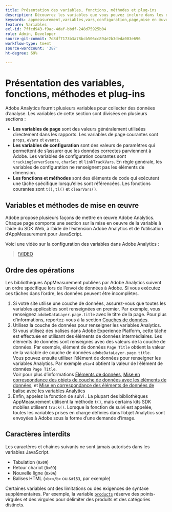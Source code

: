 ```yaml
---
title: Présentation des variables, fonctions, méthodes et plug-ins
description: Découvrez les variables que vous pouvez inclure dans les données que vous envoyez à Adobe pour améliorer la création de rapports.
keywords: appmeasurement,variables,vars,configuration,page,mise en œuvre
feature: Variables
exl-id: 7ffcd943-f9ac-4daf-bbdf-248d75925b04
role: Admin, Developer
source-git-commit: 7d8df7173b3a78bcb506cc894e2b3deda003e696
workflow-type: tm+mt
source-wordcount: '387'
ht-degree: 69%

---
```


# Présentation des variables, fonctions, méthodes et plug-ins

Adobe Analytics fournit plusieurs variables pour collecter des données d’analyse. Les variables de cette section sont divisées en plusieurs sections :

* **Les variables de page** sont des valeurs généralement utilisées directement dans les rapports. Les variables de page courantes sont `props`, `eVars` et `events`.
* **Les variables de configuration** sont des valeurs de paramètres qui permettent de s’assurer que les données correctes parviennent à Adobe. Les variables de configuration courantes sont `trackingServerSecure`, `charSet` et `linkTrackVars`. En règle générale, les variables de configuration ne renseignent pas les éléments de dimension.
* **Les fonctions et méthodes** sont des éléments de code qui exécutent une tâche spécifique lorsqu’elles sont référencées. Les fonctions courantes sont `t()`, `tl()` et `clearVars()`.

## Variables et méthodes de mise en œuvre

Adobe propose plusieurs façons de mettre en œuvre Adobe Analytics. Chaque page comporte une section sur la mise en oeuvre de la variable à l’aide du SDK Web, à l’aide de l’extension Adobe Analytics et de l’utilisation d’AppMeasurement pour JavaScript.

Voici une vidéo sur la configuration des variables dans Adobe Analytics :

>[!VIDEO](https://video.tv.adobe.com/v/28755/?quality=12)

## Ordre des opérations

Les bibliothèques AppMeasurement publiées par Adobe Analytics suivent un ordre spécifique lors de l’envoi de données à Adobe. Si vous exécutez ces tâches dans l’ordre, les données peuvent être incomplètes.

1. Si votre site utilise une couche de données, assurez-vous que toutes les variables applicables sont renseignées en premier. Par exemple, vous renseignez `adobeDataLayer.page.title` avec le titre de la page. Pour plus d’informations, reportez-vous à la section [Couches de données](../prepare/data-layer.md).
2. Utilisez la couche de données pour renseigner les variables Analytics. <br/>Si vous utilisez des balises dans Adobe Experience Platform, cette tâche est effectuée en utilisant des éléments de données intermédiaires. Les éléments de données sont renseignés avec des valeurs de la couche de données. Par exemple, élément de données `Page Title` obtient la valeur de la variable de couche de données `adobeDataLayer.page.title`. <br/>Vous pouvez ensuite utiliser l’élément de données pour renseigner les variables Analytics. Par exemple `eVar4` obtient la valeur de l’élément de données `Page Title`. <br/>Voir pour plus d’informations [Éléments de données](https://experienceleague.adobe.com/docs/experience-platform/tags/ui/data-elements.html?lang=fr), [Mise en correspondance des objets de couche de données avec les éléments de données](../launch/layer-to-elements.md), et [Mise en correspondance des éléments de données de balise avec les variables Analytics](../launch/elements-to-variable.md)
3. Enfin, appelez la fonction de suivi . La plupart des bibliothèques AppMeasurement utilisent la méthode `t()`, mais certains kits SDK mobiles utilisent `track()`. Lorsque la fonction de suivi est appelée, toutes les variables prises en charge définies dans l’objet Analytics sont envoyées à Adobe sous la forme d’une demande d’image.

## Caractères interdits

Les caractères et chaînes suivants ne sont jamais autorisés dans les variables JavaScript.

* Tabulation (`0x09`)
* Retour chariot (`0x0D`)
* Nouvelle ligne (`0x0A`)
* Balises HTML (`<b></b>` ou `&#153`, par exemple)

Certaines variables ont des limitations ou des exigences de syntaxe supplémentaires. Par exemple, la variable [`products`](page-vars/products.md) réserve des points-virgules et des virgules pour délimiter des produits et des catégories distincts.
